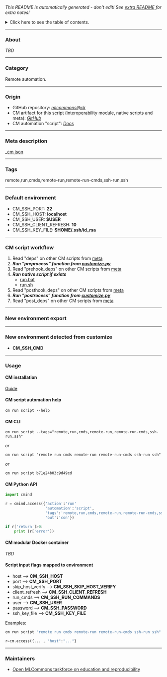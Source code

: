 *This README is automatically generated - don't edit! See [extra README](README-extra.md) for extra notes!*

<details>
<summary>Click here to see the table of contents.</summary>

* [About](#about)
* [Category](#category)
* [Origin](#origin)
* [Meta description](#meta-description)
* [Tags](#tags)
* [Default environment](#default-environment)
* [CM script workflow](#cm-script-workflow)
* [New environment export](#new-environment-export)
* [New environment detected from customize](#new-environment-detected-from-customize)
* [Usage](#usage)
  * [ CM installation](#cm-installation)
  * [ CM script automation help](#cm-script-automation-help)
  * [ CM CLI](#cm-cli)
  * [ CM Python API](#cm-python-api)
  * [ CM modular Docker container](#cm-modular-docker-container)
  * [ Script input flags mapped to environment](#script-input-flags-mapped-to-environment)
* [Maintainers](#maintainers)

</details>

___
### About

*TBD*
___
### Category

Remote automation.
___
### Origin

* GitHub repository: *[mlcommons@ck](https://github.com/mlcommons/ck/tree/master/cm-mlops)*
* CM artifact for this script (interoperability module, native scripts and meta): *[GitHub](https://github.com/mlcommons/ck/tree/master/cm-mlops/script/remote-run-commands)*
* CM automation "script": *[Docs](https://github.com/octoml/ck/blob/master/docs/list_of_automations.md#script)*

___
### Meta description
[_cm.json](_cm.json)

___
### Tags
remote,run,cmds,remote-run,remote-run-cmds,ssh-run,ssh

___
### Default environment

* CM_SSH_PORT: **22**
* CM_SSH_HOST: **localhost**
* CM_SSH_USER: **$USER**
* CM_SSH_CLIENT_REFRESH: **10**
* CM_SSH_KEY_FILE: **$HOME/.ssh/id_rsa**
___
### CM script workflow

  1. Read "deps" on other CM scripts from [meta](https://github.com/mlcommons/ck/tree/master/cm-mlops/script/remote-run-commands/_cm.json)
  1. ***Run "preprocess" function from [customize.py](https://github.com/mlcommons/ck/tree/master/cm-mlops/script/remote-run-commands/customize.py)***
  1. Read "prehook_deps" on other CM scripts from [meta](https://github.com/mlcommons/ck/tree/master/cm-mlops/script/remote-run-commands/_cm.json)
  1. ***Run native script if exists***
     * [run.bat](https://github.com/mlcommons/ck/tree/master/cm-mlops/script/remote-run-commands/run.bat)
     * [run.sh](https://github.com/mlcommons/ck/tree/master/cm-mlops/script/remote-run-commands/run.sh)
  1. Read "posthook_deps" on other CM scripts from [meta](https://github.com/mlcommons/ck/tree/master/cm-mlops/script/remote-run-commands/_cm.json)
  1. ***Run "postrocess" function from [customize.py](https://github.com/mlcommons/ck/tree/master/cm-mlops/script/remote-run-commands/customize.py)***
  1. Read "post_deps" on other CM scripts from [meta](https://github.com/mlcommons/ck/tree/master/cm-mlops/script/remote-run-commands/_cm.json)
___
### New environment export

___
### New environment detected from customize

* **CM_SSH_CMD**
___
### Usage

#### CM installation
[Guide](https://github.com/mlcommons/ck/blob/master/docs/installation.md)

#### CM script automation help
```cm run script --help```

#### CM CLI
`cm run script --tags="remote,run,cmds,remote-run,remote-run-cmds,ssh-run,ssh"`

*or*

`cm run script "remote run cmds remote-run remote-run-cmds ssh-run ssh"`

*or*

`cm run script b71e24b03c9d49cd`

#### CM Python API

```python
import cmind

r = cmind.access({'action':'run'
                  'automation':'script',
                  'tags':'remote,run,cmds,remote-run,remote-run-cmds,ssh-run,ssh'
                  'out':'con'})

if r['return']>0:
    print (r['error'])
```

#### CM modular Docker container
*TBD*

#### Script input flags mapped to environment

* host --> **CM_SSH_HOST**
* port --> **CM_SSH_PORT**
* skip_host_verify --> **CM_SSH_SKIP_HOST_VERIFY**
* client_refresh --> **CM_SSH_CLIENT_REFRESH**
* run_cmds --> **CM_SSH_RUN_COMMANDS**
* user --> **CM_SSH_USER**
* password --> **CM_SSH_PASSWORD**
* ssh_key_file --> **CM_SSH_KEY_FILE**

Examples:

```bash
cm run script "remote run cmds remote-run remote-run-cmds ssh-run ssh" --host=...
```
```python
r=cm.access({... , "host":"..."}
```
___
### Maintainers

* [Open MLCommons taskforce on education and reproducibility](https://github.com/mlcommons/ck/blob/master/docs/mlperf-education-workgroup.md)